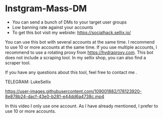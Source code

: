 # Instgram-Mass-DM
- You can send a bunch of DMs to your target user groups
- Low banning rate against your accounts
- To get this bot visit my webiste: https://socialhack.sellix.io/

You can use this bot with several accounts at the same time. I recommend to use 10 or more accounts at the same time. If you use multiple accounts, I recommend to use a rotating proxy from https://hydraproxy.com. This bot does not include a scraping tool. In my sellix shop, you can also find a scraper tool.

If you have any questions about this tool, feel free to contact me .

TELEGRAM: LukeSellix


https://user-images.githubusercontent.com/109001882/178123920-8e878b24-dacf-43e0-b281-e44dd6a4738c.mp4

In this video I only use one account. As I have already mentioned, I prefer to use 10 or more accounts.
